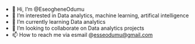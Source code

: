 - 👋 Hi, I’m @EseogheneOdumu
- 👀 I’m interested in Data analytics, machine learning, artifical intelligence
- 🌱 I’m currently learning Data analytics
- 💞️ I’m looking to collaborate on Data analytics projects
- 📫 How to reach me via esmail @esseodumu@gmail.com

<!---
EseogheneOdumu/EseogheneOdumu is a ✨ special ✨ repository because its `README.md` (this file) appears on your GitHub profile.
You can click the Preview link to take a look at your changes.
--->
